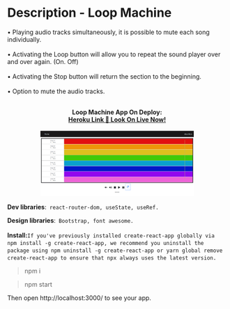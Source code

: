 # Description - Loop Machine



<a>• Playing audio tracks simultaneously, it is possible to mute each song individually.</a><br><br>
<a>• Activating the Loop button will allow you to repeat the sound player over and over again. (On. Off) </a><br><br>
<a>• Activating the Stop button will return the section to the beginning.</a><br><br>
<a>• Option to mute the audio tracks.</a><br><br>

<p align="center">
  <b>Loop Machine App On Deploy:</b><br>
  <a href="https://loop-m.herokuapp.com/"><b>Heroku Link 📲 Look On Live Now!</b></a> 
  <br>
<br><img src="https://github.com/BENJAMIN-1-WS/loop-machine-react/blob/main/src/Screenshot%202022-01-03%20115756.png" width="70%" ><br>
</p>




**Dev libraries**:` react-router-dom, useState, useRef.`

**Design libraries**:` Bootstrap, font awesome.`
<br><br>
**Install:**`If you've previously installed create-react-app globally via npm install -g create-react-app, we recommend you uninstall the package using npm uninstall -g create-react-app or yarn global remove create-react-app to ensure that npx always uses the latest version.`

> npm i

> npm start

Then open http://localhost:3000/ to see your app.

<br><br>



<br>

<br>
